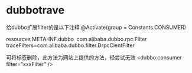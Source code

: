 # dubbotrave
给dubbo扩展filter的是以下注释
@Activate(group = Constants.CONSUMER)

resources
 META-INF.dubbo
  com.alibaba.dubbo.rpc.Filter
     traceFilters=com.alibaba.dubbo.filter.DrpcCientFilter
     
可将标签删除，此方法为网站上提供的方法，经尝试无效
<dubbo:consumer filter="xxxFilter" />


